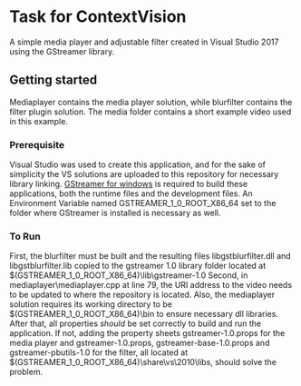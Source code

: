 # Task for ContextVision

A simple media player and adjustable filter created in Visual Studio 2017 using the GStreamer library.
## Getting started
Mediaplayer contains the media player solution, while blurfilter contains the filter plugin solution.
The media folder contains a short example video used in this example.
### Prerequisite
Visual Studio was used to create this application, and for the sake of simplicity the VS solutions are uploaded to this repository for necessary library linking.
[GStreamer for windows](https://gstreamer.freedesktop.org/documentation/installing/on-windows.html) is required to build these applications, both the runtime files and the development files.
An Environment Variable named GSTREAMER_1_0_ROOT_X86_64 set to the folder where GStreamer is installed is necessary as well.
### To Run
First, the blurfilter must be built and the resulting files libgstblurfilter.dll and libgstblurfilter.lib copied to the gstreamer 1.0 library folder located at $(GSTREAMER_1_0_ROOT_X86_64)\lib\gstreamer-1.0 
Second, in mediaplayer\mediaplayer.cpp at line 79, the URI address to the video needs to be updated to where the repository is located. Also, the mediaplayer solution requires its working directory to be $(GSTREAMER_1_0_ROOT_X86_64)\bin to ensure necessary dll libraries.
After that, all properties *should* be set correctly to build and run the application. If not, adding the property sheets gstreamer-1.0.props for the media player and gstreamer-1.0.props, gstreamer-base-1.0.props and gstreamer-pbutils-1.0 for the filter, all located at $(GSTREAMER_1_0_ROOT_X86_64)\share\vs\2010\libs, should solve the problem.
